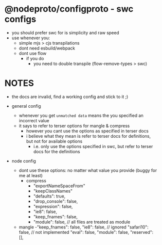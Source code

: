 # @nodeproto/configproto - swc configs

- you should prefer swc for is simplicity and raw speed
- use whenever you:
  - simple mjs > cjs transpilations
  - dont need esbuild/webpack
  - dont use flow
    - if you do
      - you need to double transpile (flow-remove-types > swc)

# NOTES

- the docs are invalid, find a working config and stick to it ;)
- general config
  - whenever you get `unmatched data` means the you specified an incorrect value
  - it says to refer to terser options for mangle & compress
    - however you cant use the options as specified in terser docs
    - i believe what they mean is refer to terser docs for definitions, but not for available options
      - i.e. only use the options specified in swc, but refer to terser docs for the definitions

- node config
  - dont use these options: no matter what value you provide (buggy for me at least)
    - compress
      - "exportNameSpaceFrom"
      - "keepClassNames"
      - "defaults": true,
      - "drop_console": false,
      - "expression": false,
      - "ie8": false,
      - "keep_fnames": false,
      - "module": false, // all files are treated as module
  - mangle
      -"keep_fnames": false,
      "ie8": false, // ignored
      "safari10": false, // not implemented
      "eval": false,
      "module": false,
      "reserved": [],
